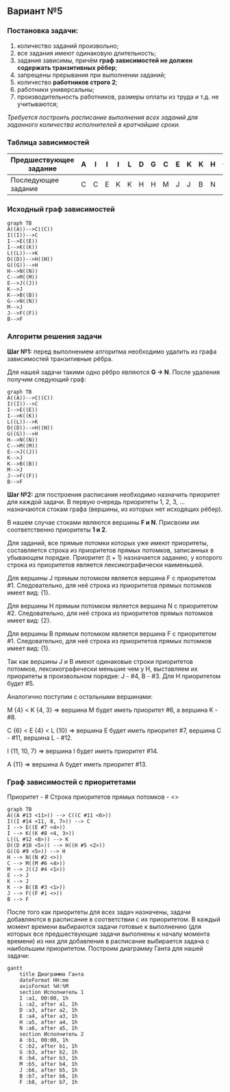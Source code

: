 ## Вариант №5

### Постановка задачи:
1. количество заданий произвольно;
2. все задания имеют одинаковую длительность;
3. задания зависимы, причём **граф зависимостей не должен содержать транзитивных рёбер**;
4. запрещены прерывания при выполнении заданий;
5. количество **работников строго 2**;
6. работники универсальны;
7. производительность работников, размеры оплаты из труда и т.д. не учитываются;

*Требуется построить расписание выполнения всех заданий для заданного
количества исполнителей в кратчайшие сроки.*

### Таблица зависимостей

| Предшествующее задание | A | I | I | I | L | D | G | C | E | K | K | H | G | M | J | B |
|------------------------|---|---|---|---|---|---|---|---|---|---|---|---|---|---|---|---|
| Последующее задание    | C | C | E | K | K | H | H | M | J | J | B | N | N | J | F | F |

### Исходный граф зависимостей

```mermaid
graph TB
A((A))-->C((C))
I((I))-->C
I-->E((E))
I-->K((K))
L((L))-->K
D((D))-->H((H))
G((G))-->H
H-->N((N))
C-->M((M))
E-->J((J))
K-->J
K-->B((B))
G-->N((N))
M-->J
J-->F((F))
B-->F
```

### Алгоритм решения задачи
__Шаг №1:__ перед выполнением алгоритма необходимо удалить из графа зависимостей транзитивные рёбра.

Для нашей задачи такими одно рёбро являются __G → N__. После удаления получим следующий граф:

```mermaid
graph TB
A((A))-->C((C))
I((I))-->C
I-->E((E))
I-->K((K))
L((L))-->K
D((D))-->H((H))
G((G))-->H
H-->N((N))
C-->M((M))
E-->J((J))
K-->J
K-->B((B))
M-->J
J-->F((F))
B-->F
```


__Шаг №2:__ для построения расписания необходимо назначить приоритет для каждой задачи. В первую очередь приоритеты 1, 2, 3, ... назначаются стокам графа (вершины, из которых нет исходящих рёбер).

В нашем случае стоками являются вершины __F и N__. Присвоим им соответственно приоритеты __1 и 2__.

Для заданий, все прямые потомки которых уже имеют приоритеты, составляется строка из приоритетов прямых потомков, записанных в убывающем порядке. Приоритет (t + 1) назначается заданию, у которого строка из приоритетов является лексикографически наименьшей.

Для вершины J прямым потомком является вершина F с приоритетом #1. Следовательно, для неё строка из приоритетов прямых потомков имеет вид: {1}.

Для вершины H прямым потомком является вершина N с приоритетом #2. Следовательно, для неё строка из приоритетов прямых потомков имеет вид: {2}.

Для вершины B прямым потомком является вершина F с приоритетом #1. Следовательно, для неё строка из приоритетов прямых потомков имеет вид: {1}.

Так как вершины J и B имеют одинаковые строки приоритетов потомков, лексикографически меньшие чем у H, выставляем их приоритеты в произвольном порядке: J - #4, B - #3. Для H приоритетом будет #5.

Аналогично поступим с остальными вершинами:

M {4} < K {4, 3} => вершина M будет иметь приоритет #6, а вершина K - #8.

C {6} < E {4} < L {10} => вершина E будет иметь приоритет #7, вершина C - #11, вершина L - #12.

I {11, 10, 7} => вершина I будет иметь приоритет #14.

A {11} => вершина A будет иметь приоритет #13.


### Граф зависимостей с приоритетами
Приоритет - # Строка приоритетов прямых потомков - <>

```mermaid
graph TB
A((A #13 <11>)) --> C((C #11 <6>))
I((I #14 <11, 8, 7>)) --> C
I --> E((E #7 <4>))
I --> K((K #8 <4, 3>))
L((L #12 <8>)) --> K
D((D #10 <5>)) --> H((H #5 <2>))
G((G #9 <5>)) --> H
H --> N((N #2 <>))
C --> M((M #6 <4>))
M --> J((J #4 <1>))
E --> J
K --> J
K --> B((B #3 <1>))
J --> F((F #1 <>))
B --> F
```



После того как приоритеты для всех задач назначены, задачи добавляются в расписание в соответствии с их приоритетом. В каждый момент времени выбираются задачи готовые к выполнению (для которых все предшествующие задачи выполнены к началу момента времени) из них для добавления в расписание выбирается задача с наибольшим приоритетом. Построим диаграмму Ганта для нашей задачи:


```mermaid
gantt
    title Диаграмма Ганта
    dateFormat HH:mm
    axisFormat %H:%M
    section Исполнитель 1
    I :a1, 00:00, 1h
    L :a2, after a1, 1h
    D :a3, after a2, 1h
    E :a4, after a3, 1h
    H :a5, after a4, 1h
    N :a6, after a5, 1h
    section Исполнитель 2
    A :b1, 00:00, 1h
    C :b2, after b1, 1h
    G :b3, after b2, 1h
    K :b4, after b3, 1h
    M :b5, after b4, 1h
    J :b6, after b5, 1h
    B :b7, after b6, 1h
    F :b8, after b7, 1h
```
